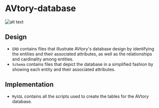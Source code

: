 # AVtory-database

![alt text][logo]

[logo]: https://s3-us-west-2.amazonaws.com/cs-441-avtory/images/AVtory_logo_Cropped.png "AVtory Logo"

## Design
* `ERD` contains files that illustrate AVtory's database design by identifying the entities and their associated attributes, as well as the relationships and cardinality among entities.
* `Schema` contains files that depict the database in a simplified fashion by showing each entity and their associated attributes.  

## Implementation
* `MySQL` contains all the scripts used to create the tables for the AVtory database. 


